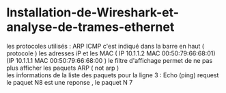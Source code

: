# Installation-de-Wireshark-et-analyse-de-trames-ethernet
les protocoles utilisés : ARP ICMP   c'est indiqué dans la barre en haut ( protocole )
les adresses iP et les MAC ( IP 10.1.1.2  MAC 00:50:79:66:68:01)   (IP 10.1.1.1   MAC 00:50:79:66:68:00 )
le filtre d'affichage permet de ne pas plus afficher les paquets ARP ( not arp )  
les informations de la liste des paquets pour la ligne  3 :  Echo (ping) request 
le paquet N8 est une reponse , le paquet N 7 
